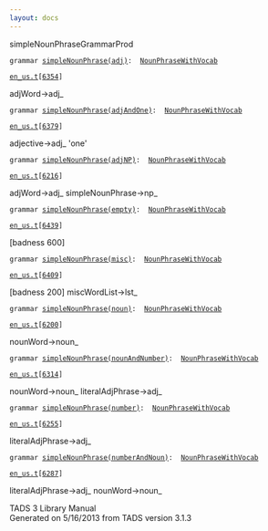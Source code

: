 ```yaml
---
layout: docs
---
```

<span class="title">simpleNounPhrase</span><span class="type">GrammarProd</span>

`grammar `<span class="classExtLink">[`simpleNounPhrase(adj)`](../object/simpleNounPhrase(adj).html)</span>` :   `[`NounPhraseWithVocab`](../object/NounPhraseWithVocab.html)

[`en_us.t`](../file/en_us.t.html)`[`[`6354`](../source/en_us.t.html#6354)`]`



adjWord-\>adj\_



`grammar `<span class="classExtLink">[`simpleNounPhrase(adjAndOne)`](../object/simpleNounPhrase(adjAndOne).html)</span>` :   `[`NounPhraseWithVocab`](../object/NounPhraseWithVocab.html)

[`en_us.t`](../file/en_us.t.html)`[`[`6379`](../source/en_us.t.html#6379)`]`



adjective-\>adj\_ 'one'  



`grammar `<span class="classExtLink">[`simpleNounPhrase(adjNP)`](../object/simpleNounPhrase(adjNP).html)</span>` :   `[`NounPhraseWithVocab`](../object/NounPhraseWithVocab.html)

[`en_us.t`](../file/en_us.t.html)`[`[`6216`](../source/en_us.t.html#6216)`]`



adjWord-\>adj\_ simpleNounPhrase-\>np\_  



`grammar `<span class="classExtLink">[`simpleNounPhrase(empty)`](../object/simpleNounPhrase(empty).html)</span>` :   `[`NounPhraseWithVocab`](../object/NounPhraseWithVocab.html)

[`en_us.t`](../file/en_us.t.html)`[`[`6439`](../source/en_us.t.html#6439)`]`



\[badness 600\]



`grammar `<span class="classExtLink">[`simpleNounPhrase(misc)`](../object/simpleNounPhrase(misc).html)</span>` :   `[`NounPhraseWithVocab`](../object/NounPhraseWithVocab.html)

[`en_us.t`](../file/en_us.t.html)`[`[`6409`](../source/en_us.t.html#6409)`]`



\[badness 200\] miscWordList-\>lst\_



`grammar `<span class="classExtLink">[`simpleNounPhrase(noun)`](../object/simpleNounPhrase(noun).html)</span>` :   `[`NounPhraseWithVocab`](../object/NounPhraseWithVocab.html)

[`en_us.t`](../file/en_us.t.html)`[`[`6200`](../source/en_us.t.html#6200)`]`



nounWord-\>noun\_



`grammar `<span class="classExtLink">[`simpleNounPhrase(nounAndNumber)`](../object/simpleNounPhrase(nounAndNumber).html)</span>` :   `[`NounPhraseWithVocab`](../object/NounPhraseWithVocab.html)

[`en_us.t`](../file/en_us.t.html)`[`[`6314`](../source/en_us.t.html#6314)`]`



nounWord-\>noun\_ literalAdjPhrase-\>adj\_  



`grammar `<span class="classExtLink">[`simpleNounPhrase(number)`](../object/simpleNounPhrase(number).html)</span>` :   `[`NounPhraseWithVocab`](../object/NounPhraseWithVocab.html)

[`en_us.t`](../file/en_us.t.html)`[`[`6255`](../source/en_us.t.html#6255)`]`



literalAdjPhrase-\>adj\_  



`grammar `<span class="classExtLink">[`simpleNounPhrase(numberAndNoun)`](../object/simpleNounPhrase(numberAndNoun).html)</span>` :   `[`NounPhraseWithVocab`](../object/NounPhraseWithVocab.html)

[`en_us.t`](../file/en_us.t.html)`[`[`6287`](../source/en_us.t.html#6287)`]`



literalAdjPhrase-\>adj\_ nounWord-\>noun\_  





TADS 3 Library Manual  
Generated on 5/16/2013 from TADS version 3.1.3



